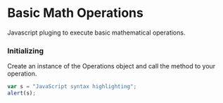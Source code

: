 # Basic Math Operations
Javascript pluging to execute basic mathematical operations.

### Initializing
Create an instance of the Operations object and call the method to your operation.

```javascript
var s = "JavaScript syntax highlighting";
alert(s);
```

